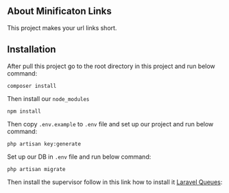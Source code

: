 ## About Minificaton Links

This project makes your url links short.

## Installation

After pull this project go to the root directory in this project and run below command:
    
    composer install

Then install our `node_modules`

    npm install

Then copy `.env.example` to `.env` file and set up our project and run below command:

    php artisan key:generate

Set up our DB in `.env` file and run below command:
    
    php artisan migrate

Then install the supervisor follow in this link how to install it [Laravel Queues](https://laravel.com/docs/5.8/queues#supervisor-configuration):

